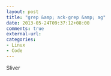 ```yaml
---
layout: post
title: "grep &amp; ack-grep &amp; ag"
date: 2013-05-24T09:37:12+08:00
comments: true
external-url: 
categories: 
- Linux
- Code
---
```


Sliver
